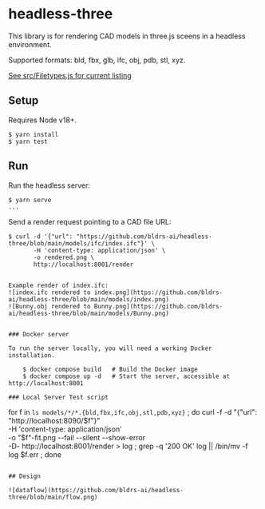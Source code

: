 # headless-three
This library is for rendering CAD models in three.js sceens in a headless environment.

Supported formats: bld, fbx, glb, ifc, obj, pdb, stl, xyz.

[See src/Filetypes.js for current listing](https://github.com/bldrs-ai/headless-three/tree/main/src/Filetypes.js)

## Setup
Requires Node v18+.

```
$ yarn install
$ yarn test
```

## Run
Run the headless server:
```
$ yarn serve
...
```

Send a render request pointing to a CAD file URL:
```
$ curl -d '{"url": "https://github.com/bldrs-ai/headless-three/blob/main/models/ifc/index.ifc"}' \
       -H 'content-type: application/json' \
       -o rendered.png \
       http://localhost:8001/render


Example render of index.ifc:
![index.ifc rendered to index.png](https://github.com/bldrs-ai/headless-three/blob/main/models/index.png)
![Bunny.obj rendered to Bunny.png](https://github.com/bldrs-ai/headless-three/blob/main/models/Bunny.png)


### Docker server

To run the server locally, you will need a working Docker installation.

    $ docker compose build   # Build the Docker image
    $ docker compose up -d   # Start the server, accessible at http://localhost:8001

### Local Server Test script
```
for f in `ls models/*/*.{bld,fbx,ifc,obj,stl,pdb,xyz}` ; do
  curl -f -d "{\"url\": \"http://localhost:8090/$f\"}" \
       -H 'content-type: application/json' \
       -o "$f"-fit.png --fail --silent --show-error \
       -D- http://localhost:8001/render > log ;
  grep -q '200 OK' log || /bin/mv -f log $f.err ;
done
```

## Design

![dataflow](https://github.com/bldrs-ai/headless-three/blob/main/flow.png)
